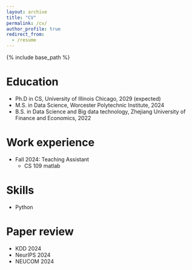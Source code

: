 ```yaml
---
layout: archive
title: "CV"
permalink: /cv/
author_profile: true
redirect_from:
  - /resume
---
```


{% include base_path %}

Education
======
* Ph.D in CS, University of Illinois Chicago, 2029 (expected)
* M.S. in Data Science, Worcester Polytechnic Institute, 2024
* B.S. in Data Science and Big data technology, Zhejiang University of Finance and Economics, 2022

Work experience
======


* Fall 2024: Teaching Assistant
  * CS 109 matlab

  
Skills
======
* Python
  
Paper review
======
* KDD 2024
* NeurIPS 2024
* NEUCOM 2024
